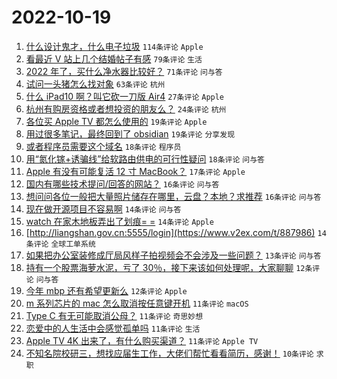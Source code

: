 # 2022-10-19

1. [什么设计鬼才，什么电子垃圾](https://www.v2ex.com/t/887984) `114条评论` `Apple`
1. [看最近 V 站上几个结婚帖子有感](https://www.v2ex.com/t/888031) `79条评论` `生活`
1. [2022 年了，买什么净水器比较好？](https://www.v2ex.com/t/887996) `71条评论` `问与答`
1. [试问一头猪怎么找对象](https://www.v2ex.com/t/888017) `63条评论` `杭州`
1. [什么 iPad10 啊？叫它砍一刀版 Air4](https://www.v2ex.com/t/887985) `27条评论` `Apple`
1. [杭州有购房资格或者想投资的朋友么？](https://www.v2ex.com/t/888051) `24条评论` `杭州`
1. [各位买 Apple TV 都怎么使用的](https://www.v2ex.com/t/888124) `19条评论` `Apple`
1. [用过很多笔记，最终回到了 obsidian](https://www.v2ex.com/t/888029) `19条评论` `分享发现`
1. [或者程序员需要这个域名](https://www.v2ex.com/t/887990) `18条评论` `程序员`
1. [用“氮化镓+诱骗线”给软路由供电的可行性疑问](https://www.v2ex.com/t/887987) `18条评论` `问与答`
1. [Apple 有没有可能复活 12 寸 MacBook？](https://www.v2ex.com/t/888063) `17条评论` `Apple`
1. [国内有哪些技术提问/回答的网站？](https://www.v2ex.com/t/888091) `16条评论` `问与答`
1. [想问问各位一般把大量照片储存在哪里，云盘？本地？求推荐](https://www.v2ex.com/t/888054) `16条评论` `问与答`
1. [现在做开源项目不容易啊](https://www.v2ex.com/t/888088) `14条评论` `问与答`
1. [watch 在家木地板弄出了划痕= =](https://www.v2ex.com/t/887999) `14条评论` `Apple`
1. [http://liangshan.gov.cn:5555/login](https://www.v2ex.com/t/887986) `14条评论` `全球工单系统`
1. [如果把办公室装修成厅局风样子拍视频会不会涉及一些问题？](https://www.v2ex.com/t/888086) `13条评论` `问与答`
1. [持有一个股票海萝水泥，亏了 30％，接下来该如何处理呢，大家聊聊](https://www.v2ex.com/t/888087) `12条评论` `问与答`
1. [今年 mbp 还有希望更新么](https://www.v2ex.com/t/887991) `12条评论` `Apple`
1. [m 系列芯片的 mac 怎么取消按任意键开机](https://www.v2ex.com/t/888055) `11条评论` `macOS`
1. [Type C 有无可能取消公母？](https://www.v2ex.com/t/888046) `11条评论` `奇思妙想`
1. [恋爱中的人生活中会感觉孤单吗](https://www.v2ex.com/t/888039) `11条评论` `生活`
1. [Apple TV 4K 出来了，有什么购买渠道？](https://www.v2ex.com/t/887994) `11条评论` `Apple TV`
1. [不知名院校研三，想找应届生工作，大佬们帮忙看看简历，感谢！](https://www.v2ex.com/t/888078) `10条评论` `求职`
